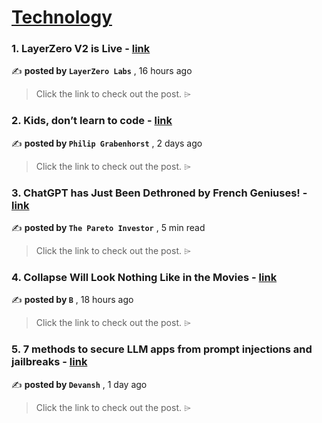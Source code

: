 
<h1><a href=https://medium.com/tag/technology/recommended target="_blank" rel="noopener noreferrer">Technology</a></h1>
<h3>1. LayerZero V2 is Live - <a href=https://medium.com/layerzero-official/layerzero-v2-is-live-740290f2dbe6?source=tag_recommended_feed---------0-84----------technology----------08f9c14e_698a_4f0c_a10d_b91bc99da3ae------- target="_blank" rel="noopener noreferrer">link</a></h3>

✍️ **posted by `LayerZero Labs`** <date> , 16 hours ago</date>

<blockquote>Click the link to check out the post. ⌲</blockquote>

<h3>2. Kids, don’t learn to code - <a href=https://medium.com/@phlip007/kids-dont-learn-to-code-7e19e6b91d5f?source=tag_recommended_feed---------1-107----------technology----------08f9c14e_698a_4f0c_a10d_b91bc99da3ae------- target="_blank" rel="noopener noreferrer">link</a></h3>

✍️ **posted by `Philip Grabenhorst`** <date> , 2 days ago</date>

<blockquote>Click the link to check out the post. ⌲</blockquote>

<h3>3. ChatGPT has Just Been Dethroned by French Geniuses! - <a href=https://medium.com/@pareto_investor/chatgpt-has-just-been-dethroned-by-french-geniuses-bcee41843775?source=tag_recommended_feed---------2-85----------technology----------08f9c14e_698a_4f0c_a10d_b91bc99da3ae------- target="_blank" rel="noopener noreferrer">link</a></h3>

✍️ **posted by `The Pareto Investor`** <date> , 5 min read</date>

<blockquote>Click the link to check out the post. ⌲</blockquote>

<h3>4. Collapse Will Look Nothing Like in the Movies - <a href=https://medium.com/@thehonestsorcerer/collapse-will-look-nothing-like-in-the-movies-e753f510492d?source=tag_recommended_feed---------3-84----------technology----------08f9c14e_698a_4f0c_a10d_b91bc99da3ae------- target="_blank" rel="noopener noreferrer">link</a></h3>

✍️ **posted by `B`** <date> , 18 hours ago</date>

<blockquote>Click the link to check out the post. ⌲</blockquote>

<h3>5. 7 methods to secure LLM apps from prompt injections and jailbreaks - <a href=https://medium.com/@machine-learning-made-simple/7-methods-to-secure-llm-apps-from-prompt-injections-and-jailbreaks-11987b274012?source=tag_recommended_feed---------4-107----------technology----------08f9c14e_698a_4f0c_a10d_b91bc99da3ae------- target="_blank" rel="noopener noreferrer">link</a></h3>

✍️ **posted by `Devansh`** <date> , 1 day ago</date>

<blockquote>Click the link to check out the post. ⌲</blockquote>

